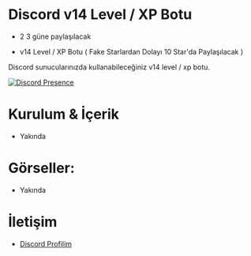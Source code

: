 # Discord v14 Level / XP Botu
- 2 3 güne paylaşılacak


- v14 Level / XP Botu ( Fake Starlardan Dolayı 10 Star'da Paylaşılacak )




Discord sunucularınızda kullanabileceğiniz v14 level / xp botu. 

  

 [![Discord Presence](https://lanyard-profile-readme.vercel.app/api/928259219038302258?hideDiscrim=true)](https://discord.com/users/928259219038302258) 

  

 # Kurulum & İçerik 

  

 - Yakında 

  

 

 # Görseller: 

  
- Yakında


 

    

 # İletişim 

  

 - [Discord Profilim](https://discord.com/users/928259219038302258) 

  

